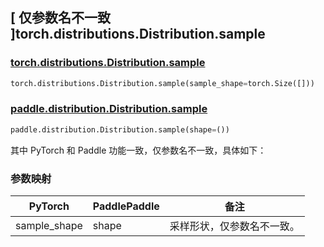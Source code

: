 ## [ 仅参数名不一致 ]torch.distributions.Distribution.sample

### [torch.distributions.Distribution.sample](https://pytorch.org/docs/stable/distributions.html#torch.distributions.distribution.Distribution.sample)

```python
torch.distributions.Distribution.sample(sample_shape=torch.Size([]))
```

### [paddle.distribution.Distribution.sample](https://www.paddlepaddle.org.cn/documentation/docs/zh/develop/api/paddle/distribution/Distribution_cn.html#sample)

```python
paddle.distribution.Distribution.sample(shape=())
```

其中 PyTorch 和 Paddle 功能一致，仅参数名不一致，具体如下：

### 参数映射

| PyTorch      | PaddlePaddle | 备注 |
| ------------ | ------------ | -- |
| sample_shape | shape        | 采样形状，仅参数名不一致。 |
